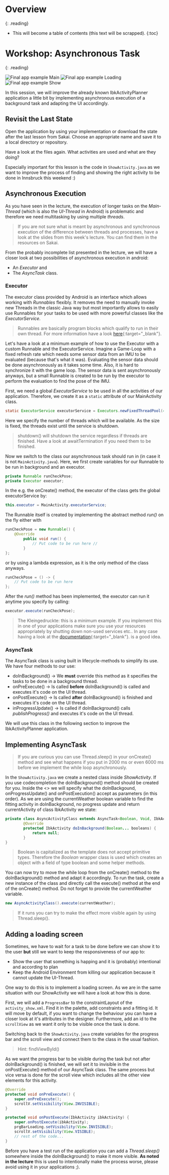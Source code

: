 # Overview
{: .reading}

* This will become a table of contents (this text will be scrapped).
{:toc}

# Workshop: Asynchronous Task
{: .reading}

![Final app example Main](../../assets/img/006_AsyncTask/MainAfterLecture7.png)
![Final app example Loading](../../assets/img/006_AsyncTask/LoadingScreen.png)
![Final app example Show](../../assets/img/006_AsyncTask/ShowActivityAfterLecture7.png)

In this session, we will improve the already known IbkActivityPlanner application a little bit by implementing asynchronous execution of a background task and adapting the UI accordingly.

## Revisit the Last State

Open the application by using your implementation or download the state after the last lesson from Sakai.
Choose an appropriate name and save it to a local directory or repository.

Have a look at the files again.
What activities are used and what are they doing?

Especially important for this lesson is the code in `ShowActivity.java` as we want to improve the process of finding and showing the right activity to be done in Innsbruck this weekend :)

## Asynchronous Execution

As you have seen in the lecture, the execution of longer tasks on the *Main-Thread* (which is also the *UI-Thread* in Android) is problematic and therefore we need multitasking by using multiple *threads*.

>If you are not sure what is meant by asynchronous and synchronous execution of the difference between threads and processes, have a look at the slides from this week\'s lecture. You can find them in the resources on Sakai.

From the probably incomplete list presented in the lecture, we will have a closer look at two possibilities of asynchronous execution in android:
- An *Executor* and
- The *AsyncTask* class.

### Executor

The executor class provided by Android is an interface which allows working with *Runnables* flexibly. It removes the need to manually invoke new Threads in the classic Java way but most importantly allows to easily use Runnables for your tasks to be used with more powerful classes like the *ExecutorService*.
>Runnables are basically program blocks which qualify to run in their own thread. For more information have a look [here](https://developer.android.com/reference/java/lang/Runnable){:target="_blank"}.

Let\'s have a look at a minimum example of how to use the Executor with a custom Runnable and the ExecutorService. Imagine a Game-Loop with a fixed refresh rate which needs some sensor data from an IMU to be evaluated (because that\'s what it was). Evaluating the sensor data should be done asynchronously as it takes some time. Also, it is hard to synchronize it with the game loop. The sensor data is sent asynchronously anyways, but a small Runnable is created to be run by the executor to perform the evaluation to find the pose of the IMU.

First, we need a global *ExecutorService* to be used in all the activities of our application. Therefore, we create it as a `static` attribute of our MainActivity class.

````Java
static ExecutorService executorService = Executors.newFixedThreadPool(4);
````
Here we specify the number of threads which will be available. As the size is fixed, the threads exist until the service is shutdown.
>shutdown() will shutdown the service regardless if threads are finished. Have a look at awaitTermination if you need them to be finished.

Now we switch to the class our asynchronous task should run in (in case it is not `MainActivity.java`). Here, we first create variables for our Runnable to be run in background and an executor.
````Java
private Runnable runCheckPose;
private Executor executor;
````
In the e.g. the onCreate() method, the executor of the class gets the global executorService by:
````Java
this.executor = MainActivity.executorService;
````

The Runnable itself is created by implementing the abstract method *run()* on the fly either with
````Java
runCheckPose = new Runnable() {
	@Override
		public void run() {
			// Put code to be run here //
		}
};
````
or by using a lambda expression, as it is the only method of the class anyways.

````Java
runCheckPose = () -> {
	// Put code to be run here
};
````

After the *run()* method has been implemented, the executor can run it anytime you specify by calling:
````Java
executor.execute(runCheckPose);
````

>The Kleingedruckte: this is a minimum example. If you implement this in one of your applications make sure you use your resources appropriately by shutting down non-used services etc.. In any case having a look at the [documentation](https://developer.android.com/reference/java/util/concurrent/ExecutorService#submit(java.util.concurrent.Callable%3CT%3E)){:target="_blank"}. is a good idea.

### AsyncTask

The AsyncTask class is using built in lifecycle-methods to simplify its use. We have four methods to our use:
- doInBackground() -> We **must** override this method as it specifies the tasks to be done in a background thread.
- onPreExecute() -> Is called **before** doInBackground() is called and executes it\'s code on the UI thread.
- onPostExecute() -> Is called **after** doInBackground() is finished and executes it\'s code on the UI thread.
- inProgressUpdate() -> Is called if doInBackground() calls *publishProgress()* and executes it\'s code on the UI thread.

We will use this class in the following section to improve the IbkActivityPlanner application.

## Implementing AsyncTask

>If you are curious you can use Thread.sleep() in your onCreate() method and see what happens if you put in 2000 ms or even 6000 ms before we implement the while loop asynchronously.

In the `ShowActivity.java` we create a nested class inside *ShowActivity*. If you use codecompletion the doInBackground() method should be created for you. Inside the <> we will specify what the doInBackgound, onProgressUpdate() and onPostExecution() accept as parameters (in this order). As we are using the currentWeather boolean variable to find the fitting activity in doInBackground, no progress update and return currentActivity of class IbkActivity we state:
````Java
private class AsyncActivityClass extends AsyncTask<Boolean, Void, IbkActivity> {
        @Override
        protected IbkActivity doInBackground(Boolean... booleans) {
            return null;
        }
}
`````
>Boolean is capitalized as the template does not accept primitive types. Therefore the *Boolean* wrapper class is used which creates an object with a field of type boolean and some helper methods.

You can now try to move the while loop from the onCreate() method to the doInBackground() method and adapt it accordingly. To run the task, create a new instance of the class and directly call the execute() method at the end of the onCreate() method. Do not forget to provide the currentWeather variable.
````Java
new AsyncActivityClass().execute(currentWeather);
````

>If it runs you can try to make the effect more visible again by using Thread.sleep().

## Adding a loading screen

Sometimes, we have to wait for a task to be done before we can show it to the user **but** still we want to keep the responsiveness of our app to:
- Show the user that something is happing and it is (probably) intentional and according to plan
- Keep the Android Environment from killing our application because it cannot update the UI-Thread.

One way to do this is to implement a loading screen. As we are in the same situation with our ShowActivity we will have a look at how this is done.

First, we will add a `ProgressBar` to the constraintLayout of the `activity_show.xml`. Find it in the palette, add constraints and a fitting id. It will move by default, if you want to change the behaviour you can have a closer look at it\'s attributes in the designer. Furthermore, add an id to the `scrollView` as we want it only to be visible once the task is done.

Switching back to the `ShowActivity.java` create variables for the progress bar and the scroll view and connect them to the class in the usual fashion.
>Hint: findViewById()

As we want the progress bar to be visible during the task but not after doInBackground() is finished, we will set it to invisible in the onPostExecute() method of our AsyncTask class. The same process but vice versa is done for the scroll view which includes all the other view elements for this activity.
````Java
@Override
protected void onPreExecute() {
	super.onPreExecute();
	scrollV.setVisibility(View.INVISIBLE);
}

protected void onPostExecute(IbkActivity ibkActivity) {
	super.onPostExecute(ibkActivity);
	prgBarLoading.setVisibility(View.INVISIBLE);
	scrollV.setVisibility(View.VISIBLE);
	// rest of the code...
}
````

Before you have a test run of the application you can add a *Thread.sleep()* somewhere inside the doInBackground() to make it more visible. **As noted in the lecture** this is used to intentionally make the process worse, please avoid using it in your applications ;).
